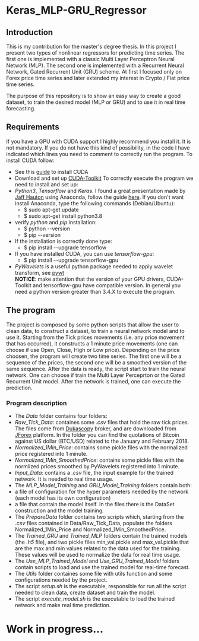 # Keras_MLP-GRU_Regressor

## Introduction
This is my contribution for the master's degree thesis. In this project I present two types of nonlinear regressors for predicting time series. The first one is implemented with a classic Multi Layer Perceptron Neural Network (MLP). The second one is implemented with a Recurrent Neural Network, Gated Recurrent Unit (GRU) scheme.
At first I focused only on Forex price time series and later extended my interest in Crypto / Fiat price time series.

The purpose of this repository is to show an easy way to create a good dataset, to train the desired model (MLP or GRU) and to use it in real time forecasting.

## Requirements
If you have a GPU with CUDA support I highly recommend you install it. It is not mandatory. If you do not have this kind of possibility, in the code I have indicated which lines you need to comment to correctly run the program. To install CUDA follow: 
* See this [guide](http://docs.nvidia.com/cuda/cuda-installation-guide-linux/#axzz4KKVroazE) to install CUDA
* Download and set up [CUDA-Toolkit](https://developer.nvidia.com/cuda-downloads)
To correctly execute the program we need to install and set up:
* _Python3_, _Tensorflow_ and _Keras_. I found a great presentation made by [Jaff Hauton](https://github.com/jeffheaton) using Anaconda, follow the guide [here](https://www.youtube.com/watch?v=dj-Jntz-74g).  If you don't want install Anaconda, type the following commands (Debian/Ubuntu):
  * $ sudo apt-get update
  * $ sudo apt-get install python3.8
* verify _python_ and _pip_ installation:
  * $ python --version 
  * $ pip --version 
* If the installation is correctly done type:
  * $ pip install --upgrade tensorflow
* If you have installed CUDA, you can use _tensorflow-gpu_:
  * $ pip install --upgrade tensorflow-gpu
* _PyWavelets_ is a useful python package needed to apply wavelet transform, see [pywt](https://pywavelets.readthedocs.io/en/latest/)  
**NOTICE**: make attention that the version of your GPU drivers, CUDA-Toolkit and tensorflow-gpu have compatible version. In general you need a python version greater than 3.4.X to execute the program.

## The program
The project is composed by some python scripts that allow the user to clean data,  to construct a dataset, to train a neural network model and to use it. Starting from the Tick prices movements (i.e. any price movement that has occurred), it constructs a 1 minute price movements (one can choose if use Open, Close, High or Low price). Depending on the price choosen, the program will create two time series. The first one will be a sequence of the prices, the second one will be a smoothed version of the same sequence. After the data is ready, the script start to train the neural network. One can choose if train the Multi Layer Perceprton or the Gated Recurrent Unit model. After the network is trained, one can execute the prediction.

### Program description 
* The _Data_ folder contains four folders: 
 * _Raw_Tick_Data_: containes some _.csv_ files that hold the raw tick prices. The files come from [Dukascopy](https://www.dukascopy.com/land/trading/swfx/eu/home/?lang=en) broker, and are downloaded from [JForex](https://www.dukascopy.com/land/trading/swfx/eu/platforms/?lang=en) platform. In the folder you can find the quotations of Bitcoin against US dollar (BTC/USD) related to the January and February 2018.
 * _Normalized_1Min_Price_: contains some pickle files with the normalized price registered into 1 minute. 
 * _Normalized_1Min_SmoothedPrice_: contains some pickle files with the normlized prices smoothed by PyWavelets registered into 1 minute.
 * _Input_Data_: contains a _.csv_ file, the input example for the trained network. It is needed to real time usage.
* The _MLP_Model_Training_ and _GRU_Model_Training_ folders contain both:
 * a file of configuration for the hyper parameters needed by the network (each model has its own configuration)
 * a file that contain the model itself. In the files there is the DataSet construction and the model training.
* The _PrepareData_ folder contains two scripts which, starting from the _.csv_ files contained in Data/Raw_Tick_Data, populate the folders Normalized_1Min_Price and Normalized_1Min_SmoothedPrice.
* The _Trained_GRU_ and _Trained_MLP_ folders contain the trained models (the _.h5_ file), and two pickle files min_val.pickle and max_val.pickle that are the max and min values related to the data used for the training. These values will be used to normalize the data for real time usage.
* The _Use_MLP_Trained_Model_ and _Use_GRU_Trained_Model_ folders contain scripts to load and use the trained model for real-time forecast.
* The _Utils_ folder containes some file with utils function and some configurations needed by the project.
* The script _setup.sh_ is the executable, responsible for run all the script needed to clean data, create dataset and train the model.
* The script _execute_model.sh_ is the executable to load the trained network and make real time prediction.

# Work in progress...

